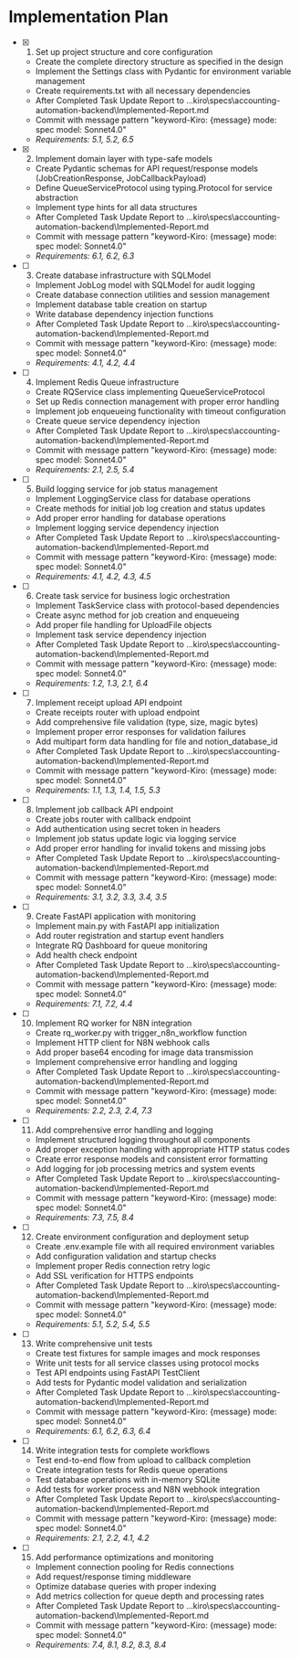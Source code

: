 # Implementation Plan

- [x] 1. Set up project structure and core configuration
  - Create the complete directory structure as specified in the design
  - Implement the Settings class with Pydantic for environment variable management
  - Create requirements.txt with all necessary dependencies
  - After Completed Task Update Report to ..\.kiro\specs\accounting-automation-backend\Implemented-Report.md
  - Commit with message pattern "keyword-Kiro: {message}
    mode: spec
    model: Sonnet4.0"
  - _Requirements: 5.1, 5.2, 6.5_

- [x] 2. Implement domain layer with type-safe models




  - Create Pydantic schemas for API request/response models (JobCreationResponse, JobCallbackPayload)
  - Define QueueServiceProtocol using typing.Protocol for service abstraction
  - Implement type hints for all data structures
  - After Completed Task Update Report to ..\.kiro\specs\accounting-automation-backend\Implemented-Report.md
  - Commit with message pattern "keyword-Kiro: {message}
    mode: spec
    model: Sonnet4.0"
  - _Requirements: 6.1, 6.2, 6.3_

- [ ] 3. Create database infrastructure with SQLModel
  - Implement JobLog model with SQLModel for audit logging
  - Create database connection utilities and session management
  - Implement database table creation on startup
  - Write database dependency injection functions
  - After Completed Task Update Report to ..\.kiro\specs\accounting-automation-backend\Implemented-Report.md
  - Commit with message pattern "keyword-Kiro: {message}
    mode: spec
    model: Sonnet4.0"
  - _Requirements: 4.1, 4.2, 4.4_

- [ ] 4. Implement Redis Queue infrastructure
  - Create RQService class implementing QueueServiceProtocol
  - Set up Redis connection management with proper error handling
  - Implement job enqueueing functionality with timeout configuration
  - Create queue service dependency injection
  - After Completed Task Update Report to ..\.kiro\specs\accounting-automation-backend\Implemented-Report.md
  - Commit with message pattern "keyword-Kiro: {message}
    mode: spec
    model: Sonnet4.0"
  - _Requirements: 2.1, 2.5, 5.4_

- [ ] 5. Build logging service for job status management
  - Implement LoggingService class for database operations
  - Create methods for initial job log creation and status updates
  - Add proper error handling for database operations
  - Implement logging service dependency injection
  - After Completed Task Update Report to ..\.kiro\specs\accounting-automation-backend\Implemented-Report.md
  - Commit with message pattern "keyword-Kiro: {message}
    mode: spec
    model: Sonnet4.0"
  - _Requirements: 4.1, 4.2, 4.3, 4.5_

- [ ] 6. Create task service for business logic orchestration
  - Implement TaskService class with protocol-based dependencies
  - Create async method for job creation and enqueueing
  - Add proper file handling for UploadFile objects
  - Implement task service dependency injection
  - After Completed Task Update Report to ..\.kiro\specs\accounting-automation-backend\Implemented-Report.md
  - Commit with message pattern "keyword-Kiro: {message}
    mode: spec
    model: Sonnet4.0"
  - _Requirements: 1.2, 1.3, 2.1, 6.4_

- [ ] 7. Implement receipt upload API endpoint
  - Create receipts router with upload endpoint
  - Add comprehensive file validation (type, size, magic bytes)
  - Implement proper error responses for validation failures
  - Add multipart form data handling for file and notion_database_id
  - After Completed Task Update Report to ..\.kiro\specs\accounting-automation-backend\Implemented-Report.md
  - Commit with message pattern "keyword-Kiro: {message}
    mode: spec
    model: Sonnet4.0"
  - _Requirements: 1.1, 1.3, 1.4, 1.5, 5.3_

- [ ] 8. Implement job callback API endpoint
  - Create jobs router with callback endpoint
  - Add authentication using secret token in headers
  - Implement job status update logic via logging service
  - Add proper error handling for invalid tokens and missing jobs
  - After Completed Task Update Report to ..\.kiro\specs\accounting-automation-backend\Implemented-Report.md
  - Commit with message pattern "keyword-Kiro: {message}
    mode: spec
    model: Sonnet4.0"
  - _Requirements: 3.1, 3.2, 3.3, 3.4, 3.5_

- [ ] 9. Create FastAPI application with monitoring
  - Implement main.py with FastAPI app initialization
  - Add router registration and startup event handlers
  - Integrate RQ Dashboard for queue monitoring
  - Add health check endpoint
  - After Completed Task Update Report to ..\.kiro\specs\accounting-automation-backend\Implemented-Report.md
  - Commit with message pattern "keyword-Kiro: {message}
    mode: spec
    model: Sonnet4.0"
  - _Requirements: 7.1, 7.2, 4.4_

- [ ] 10. Implement RQ worker for N8N integration
  - Create rq_worker.py with trigger_n8n_workflow function
  - Implement HTTP client for N8N webhook calls
  - Add proper base64 encoding for image data transmission
  - Implement comprehensive error handling and logging
  - After Completed Task Update Report to ..\.kiro\specs\accounting-automation-backend\Implemented-Report.md
  - Commit with message pattern "keyword-Kiro: {message}
    mode: spec
    model: Sonnet4.0"
  - _Requirements: 2.2, 2.3, 2.4, 7.3_

- [ ] 11. Add comprehensive error handling and logging
  - Implement structured logging throughout all components
  - Add proper exception handling with appropriate HTTP status codes
  - Create error response models and consistent error formatting
  - Add logging for job processing metrics and system events
  - After Completed Task Update Report to ..\.kiro\specs\accounting-automation-backend\Implemented-Report.md
  - Commit with message pattern "keyword-Kiro: {message}
    mode: spec
    model: Sonnet4.0"
  - _Requirements: 7.3, 7.5, 8.4_

- [ ] 12. Create environment configuration and deployment setup
  - Create .env.example file with all required environment variables
  - Add configuration validation and startup checks
  - Implement proper Redis connection retry logic
  - Add SSL verification for HTTPS endpoints
  - After Completed Task Update Report to ..\.kiro\specs\accounting-automation-backend\Implemented-Report.md
  - Commit with message pattern "keyword-Kiro: {message}
    mode: spec
    model: Sonnet4.0"
  - _Requirements: 5.1, 5.2, 5.4, 5.5_

- [ ] 13. Write comprehensive unit tests
  - Create test fixtures for sample images and mock responses
  - Write unit tests for all service classes using protocol mocks
  - Test API endpoints using FastAPI TestClient
  - Add tests for Pydantic model validation and serialization
  - After Completed Task Update Report to ..\.kiro\specs\accounting-automation-backend\Implemented-Report.md
  - Commit with message pattern "keyword-Kiro: {message}
    mode: spec
    model: Sonnet4.0"
  - _Requirements: 6.1, 6.2, 6.3, 6.4_

- [ ] 14. Write integration tests for complete workflows
  - Test end-to-end flow from upload to callback completion
  - Create integration tests for Redis queue operations
  - Test database operations with in-memory SQLite
  - Add tests for worker process and N8N webhook integration
  - After Completed Task Update Report to ..\.kiro\specs\accounting-automation-backend\Implemented-Report.md
  - Commit with message pattern "keyword-Kiro: {message}
    mode: spec
    model: Sonnet4.0"
  - _Requirements: 2.1, 2.2, 4.1, 4.2_

- [ ] 15. Add performance optimizations and monitoring
  - Implement connection pooling for Redis connections
  - Add request/response timing middleware
  - Optimize database queries with proper indexing
  - Add metrics collection for queue depth and processing rates
  - After Completed Task Update Report to ..\.kiro\specs\accounting-automation-backend\Implemented-Report.md
  - Commit with message pattern "keyword-Kiro: {message}
    mode: spec
    model: Sonnet4.0"
  - _Requirements: 7.4, 8.1, 8.2, 8.3, 8.4_